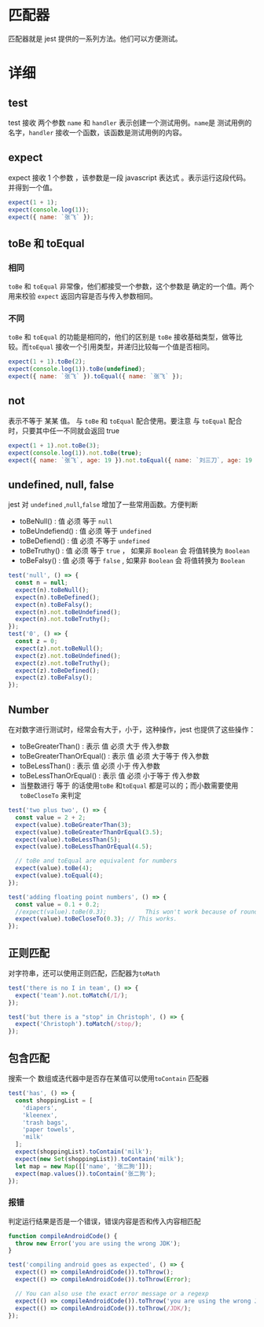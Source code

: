 # 匹配器

匹配器就是 jest 提供的一系列方法。他们可以方便测试。

# 详细

## test

test 接收 两个参数 `name` 和 `handler` 表示创建一个测试用例。`name`是 测试用例的名字，`handler` 接收一个函数，该函数是测试用例的内容。

## expect

expect 接收 1 个参数 ，该参数是一段 javascript 表达式 。表示运行这段代码。并得到一个值。

```javascript
expect(1 + 1);
expect(console.log(1));
expect({ name: `张飞` });
```

## toBe 和 toEqual

### 相同

`toBe` 和 `toEqual` 非常像，他们都接受一个参数，这个参数是 确定的一个值。两个用来校验 `expect` 返回内容是否与传入参数相同。

### 不同

`toBe` 和 `toEqual` 的功能是相同的，他们的区别是 `toBe` 接收基础类型，做等比较。而`toEqual` 接收一个引用类型，并递归比较每一个值是否相同。

```javascript
expect(1 + 1).toBe(2);
expect(console.log(1)).toBe(undefined);
expect({ name: `张飞` }).toEqual({ name: `张飞` });
```

## not

表示不等于 某某 值。 与 `toBe` 和 `toEqual` 配合使用。要注意 与 `toEqual` 配合时，只要其中任一不同就会返回 true

```javascript
expect(1 + 1).not.toBe(3);
expect(console.log(1)).not.toBe(true);
expect({ name: `张飞`, age: 19 }).not.toEqual({ name: `刘三刀`, age: 19 });
```

## undefined, null, false

jest 对 `undefined` ,`null`,`false` 增加了一些常用函数。方便判断

- toBeNull() : 值 必须 等于 `null`
- toBeUndefiend() : 值 必须 等于 `undefined`
- toBeDefiend() : 值 必须 不等于 `undefined`
- toBeTruthy() : 值 必须 等于 `true` ， 如果非 `Boolean` 会 将值转换为 `Boolean`
- toBeFalsy() : 值 必须 等于 `false` , 如果非 `Boolean` 会 将值转换为 `Boolean`

```javascript
test('null', () => {
  const n = null;
  expect(n).toBeNull();
  expect(n).toBeDefined();
  expect(n).toBeFalsy();
  expect(n).not.toBeUndefined();
  expect(n).not.toBeTruthy();
});
test('0', () => {
  const z = 0;
  expect(z).not.toBeNull();
  expect(z).not.toBeUndefined();
  expect(z).not.toBeTruthy();
  expect(z).toBeDefined();
  expect(z).toBeFalsy();
});
```

## Number

在对数字进行测试时，经常会有大于，小于，这种操作，jest 也提供了这些操作：

- toBeGreaterThan() : 表示 值 必须 大于 传入参数
- toBeGreaterThanOrEqual() : 表示 值 必须 大于等于 传入参数
- toBeLessThan() : 表示 值 必须 小于 传入参数
- toBeLessThanOrEqual() : 表示 值 必须 小于等于 传入参数
- 当整数进行 等于 的话使用`toBe` 和`toEqual` 都是可以的；而小数需要使用`toBeCloseTo` 来判定

```javascript
test('two plus two', () => {
  const value = 2 + 2;
  expect(value).toBeGreaterThan(3);
  expect(value).toBeGreaterThanOrEqual(3.5);
  expect(value).toBeLessThan(5);
  expect(value).toBeLessThanOrEqual(4.5);

  // toBe and toEqual are equivalent for numbers
  expect(value).toBe(4);
  expect(value).toEqual(4);
});

test('adding floating point numbers', () => {
  const value = 0.1 + 0.2;
  //expect(value).toBe(0.3);           This won't work because of rounding error
  expect(value).toBeCloseTo(0.3); // This works.
});
```

## 正则匹配

对字符串，还可以使用正则匹配，匹配器为`toMath`

```Javascript
test('there is no I in team', () => {
  expect('team').not.toMatch(/I/);
});

test('but there is a "stop" in Christoph', () => {
  expect('Christoph').toMatch(/stop/);
});
```

## 包含匹配

搜索一个 数组或迭代器中是否存在某值可以使用`toContain` 匹配器

```javascript
test('has', () => {
  const shoppingList = [
    'diapers',
    'kleenex',
    'trash bags',
    'paper towels',
    'milk'
  ];
  expect(shoppingList).toContain('milk');
  expect(new Set(shoppingList)).toContain('milk');
  let map = new Map([['name', '张二狗']]);
  expect(map.values()).toContain('张二狗');
});
```
### 报错
判定运行结果是否是一个错误，错误内容是否和传入内容相匹配
```javascript
function compileAndroidCode() {
  throw new Error('you are using the wrong JDK');
}

test('compiling android goes as expected', () => {
  expect(() => compileAndroidCode()).toThrow();
  expect(() => compileAndroidCode()).toThrow(Error);

  // You can also use the exact error message or a regexp
  expect(() => compileAndroidCode()).toThrow('you are using the wrong JDK');
  expect(() => compileAndroidCode()).toThrow(/JDK/);
});
```
